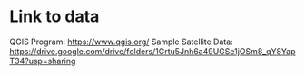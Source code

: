 # Link to data

QGIS Program: https://www.qgis.org/
Sample Satellite Data: https://drive.google.com/drive/folders/1Grtu5Jnh6a49UGSe1jOSm8_qY8YapT34?usp=sharing
